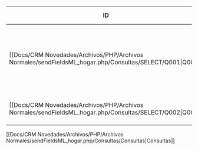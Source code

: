 | ID                                                                                                  | Tipo   | Archivo Origen                                                                                                      | Modulo Funcional            | Base de Datos    | Tablas Afectadas | Joins | Objetivo                                                                      | Impacto | Observacion |
| --------------------------------------------------------------------------------------------------- | ------ | ------------------------------------------------------------------------------------------------------------------- | --------------------------- | ---------------- | ---------------- | ----- | ----------------------------------------------------------------------------- | ------- | ----------- |
| [[Docs/CRM Novedades/Archivos/PHP/Archivos Normales/sendFieldsML_hogar.php/Consultas/SELECT/Q001\|Q001]] | SELECT | [[Docs/CRM Novedades/Archivos/PHP/Archivos Normales/sendFieldsML_hogar.php/Consultas/Consultas\|sendFieldsML_hogar.php]] | Obtener datos para enviar   | gyssrl_novedades | sw_operaciones   | -     | Seleccionar operaciones con producto = 2 y mailerlite = 0, con emails válidos | Lectura |             |
| [[Docs/CRM Novedades/Archivos/PHP/Archivos Normales/sendFieldsML_hogar.php/Consultas/SELECT/Q002\|Q002]] | SELECT | [[Docs/CRM Novedades/Archivos/PHP/Archivos Normales/sendFieldsML_hogar.php/Consultas/Consultas\|sendFieldsML_hogar.php]] | Obtener nombre del vendedor | gyssrl_novedades | sw_vendedores    | -     |                                                                               | Lectura |             |

[[Docs/CRM Novedades/Archivos/PHP/Archivos Normales/sendFieldsML_hogar.php/Consultas/Consultas|Consultas]]